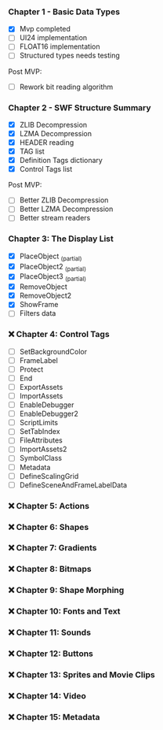 
### Chapter 1 - Basic Data Types

- [x] Mvp completed
- [ ] UI24 implementation
- [ ] FLOAT16 implementation
- [ ] Structured types needs testing

Post MVP:
- [ ] Rework bit reading algorithm


### Chapter 2 - SWF Structure Summary

- [x] ZLIB Decompression
- [x] LZMA Decompression
- [x] HEADER reading
- [x] TAG list
- [x] Definition Tags dictionary
- [x] Control Tags list

Post MVP:
- [ ] Better ZLIB Decompression
- [ ] Better LZMA Decompression
- [ ] Better stream readers

### Chapter 3: The Display List

- [x] PlaceObject <sub>(partial)</sub>
- [x] PlaceObject2 <sub>(partial)</sub>
- [x] PlaceObject3 <sub>(partial)</sub>
- [x] RemoveObject
- [x] RemoveObject2
- [x] ShowFrame
- [ ] Filters data

### :x: Chapter 4: Control Tags

- [ ] SetBackgroundColor
- [ ] FrameLabel
- [ ] Protect
- [ ] End
- [ ] ExportAssets
- [ ] ImportAssets
- [ ] EnableDebugger
- [ ] EnableDebugger2
- [ ] ScriptLimits
- [ ] SetTabIndex
- [ ] FileAttributes
- [ ] ImportAssets2
- [ ] SymbolClass
- [ ] Metadata
- [ ] DefineScalingGrid
- [ ] DefineSceneAndFrameLabelData

### :x: Chapter 5: Actions
### :x: Chapter 6: Shapes
### :x: Chapter 7: Gradients
### :x: Chapter 8: Bitmaps
### :x: Chapter 9: Shape Morphing
### :x: Chapter 10: Fonts and Text
### :x: Chapter 11: Sounds
### :x: Chapter 12: Buttons
### :x: Chapter 13: Sprites and Movie Clips
### :x: Chapter 14: Video
### :x: Chapter 15: Metadata